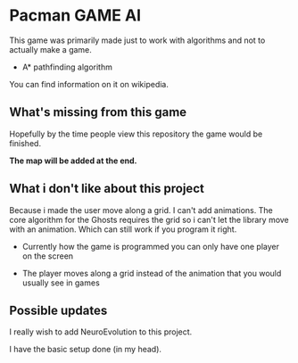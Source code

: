 # Pacman GAME AI

This game was primarily made just to work with algorithms and not to actually make a game.

* A* pathfinding algorithm

You can find information on it on wikipedia.

## What's missing from this game

Hopefully by the time people view this repository the game would be finished.

**The map will be added at the end.**

## What i don't like about this project

Because i made the user move along a grid. I can't add animations.
The core algorithm for the Ghosts requires the grid so i can't let the library move with an animation.
Which can still work if you program it right.

* Currently how the game is programmed you can only have one player on the screen

* The player moves along a grid instead of the animation that you would usually see in games

## Possible updates

I really wish to add NeuroEvolution to this project.

I have the basic setup done (in my head).
